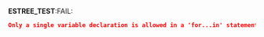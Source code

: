 __ESTREE_TEST__:FAIL:
```json
Only a single variable declaration is allowed in a 'for...in' statement.
```
